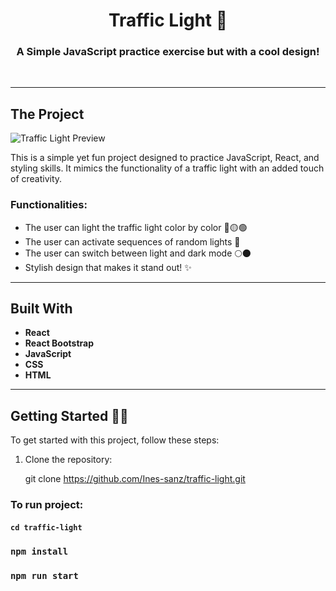 <!-- PROJECT LOGO -->
<p align="center">

  <h1 align="center">Traffic Light 🚦</h1>

  <h3 align="center">
    A Simple JavaScript practice exercise but with a cool design!
  </h3>
  <br />
</p>

---

## The Project
![Traffic Light Preview](https://res.cloudinary.com/dtr9ffwyc/image/upload/v1737542582/traffic-light-preview_yiisc3.png)

This is a simple yet fun project designed to practice JavaScript, React, and styling skills. It mimics the functionality of a traffic light with an added touch of creativity.

### Functionalities:

- The user can light the traffic light color by color 🔴🟡🟢
- The user can activate sequences of random lights 🎲
- The user can switch between light and dark mode 🌕🌑
- Stylish design that makes it stand out! ✨

---

## Built With

- **React**
- **React Bootstrap**
- **JavaScript**
- **CSS**
- **HTML**

---

## Getting Started ☝🏻

To get started with this project, follow these steps:

1. Clone the repository:
   
   git clone https://github.com/Ines-sanz/traffic-light.git

###  To run project:
#### `cd traffic-light`

### `npm install`

### `npm run start`
